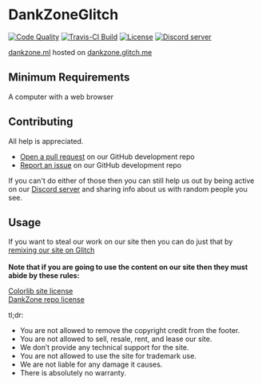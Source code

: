 # DankZoneGlitch
<p>
    <a href="https://app.codacy.com/project/LeoDoesThings/dankzone.glitch.me/dashboard?bid=13535743"><img src="https://img.shields.io/codacy/grade/c9a7e2488d544a09b4d5dc415d9af208?style=for-the-badge" alt="Code Quality"></a>
  <a href="https://travis-ci.org/DankZone/dankzone.glitch.me"><img src="https://img.shields.io/travis/DankZone/dankzone.glitch.me?style=for-the-badge" alt="Travis-CI Build"></a>
    <a href="https://github.com/DankZone/dankzone.glitch.me/blob/glitch/LICENSE"><img src="https://img.shields.io/github/license/DankZone/dankzone.glitch.me?style=for-the-badge" alt="License"></a>
    <a href="https://discord.gg/gwamp7n"><img src="https://img.shields.io/discord/344369585950294016?logo=Discord&style=for-the-badge" alt="Discord server"></a>
</p>

[dankzone.ml](https://dankzone.ml/) hosted on [dankzone.glitch.me](https://dankzone.glitch.me/)

## Minimum Requirements

A computer with a web browser

## Contributing

All help is appreciated.

* [Open a pull request](https://github.com/LeoDoesThings/dankzonedev.glitch.me/pulls) on our GitHub development repo
* [Report an issue](https://github.com/LeoDoesThings/dankzonedev.glitch.me/issues) on our GitHub development repo

If you can't do either of those then you can still help us out by being active on our [Discord server](https://discordapp.com/invite/gwamp7n) and sharing info about us with random people you see.

## Usage

If you want to steal our work on our site then you can do just that by [remixing our site on Glitch](https://glitch.com/edit/#!/dankzonediscord)<br/>
<br/>
**Note that if you are going to use the content on our site then they must abide by these rules:**

[Colorlib site license](https://colorlib.com/wp/licence/)<br/>
[DankZone repo license](https://github.com/DankZone/dankzonediscord.glitch.me/blob/master/LICENSE)<br/>

tl;dr:

* You are not allowed to remove the copyright credit from the footer.
* You are not allowed to sell, resale, rent, and lease our site.
* We don’t provide any technical support for the site.
* You are not allowed to use the site for trademark use.
* We are not liable for any damage it causes.
* There is absolutely no warranty.
